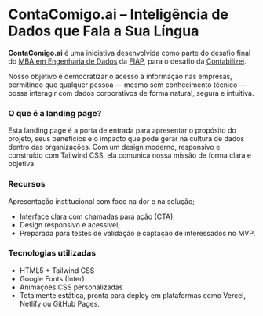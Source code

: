 # ContaComigo.ai – Inteligência de Dados que Fala a Sua Língua
**ContaComigo.ai** é uma iniciativa desenvolvida como parte do desafio final do [MBA em Engenharia de Dados](https://www.fiap.com.br/mba/mba-em-engenharia-de-dados/) da [FIAP](https://www.fiap.com.br/), para o desafio da [Contabilizei](https://www.contabilizei.com.br/). 

Nosso objetivo é democratizar o acesso à informação nas empresas, permitindo que qualquer pessoa — mesmo sem conhecimento técnico — possa interagir com dados corporativos de forma natural, segura e intuitiva.

### O que é a landing page?

Esta landing page é a porta de entrada para apresentar o propósito do projeto, seus benefícios e o impacto que pode gerar na cultura de dados dentro das organizações. Com um design moderno, responsivo e construído com Tailwind CSS, ela comunica nossa missão de forma clara e objetiva.

### Recursos
Apresentação institucional com foco na dor e na solução;

- Interface clara com chamadas para ação (CTA);
- Design responsivo e acessível;
- Preparada para testes de validação e captação de interessados no MVP.

### Tecnologias utilizadas

- HTML5 + Tailwind CSS
- Google Fonts (Inter)
- Animações CSS personalizadas
- Totalmente estática, pronta para deploy em plataformas como Vercel, Netlify ou GitHub Pages.
